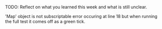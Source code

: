 TODO: Reflect on what you learned this week and what is still unclear.

'Map' object is not subscriptable error occuring at line 18 but when running the full test it comes off as a green tick. 